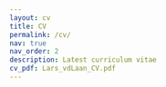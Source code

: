 ```yaml
---
layout: cv
title: CV
permalink: /cv/
nav: true
nav_order: 2
description: Latest curriculum vitae
cv_pdf: Lars_vdLaan_CV.pdf        
---
```

